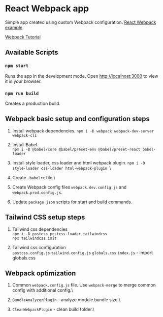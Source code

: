 # React Webpack app

Simple app created using custom Webpack configuration. [React Webpack example](https://www.freecodecamp.org/news/how-to-set-up-deploy-your-react-app-from-scratch-using-webpack-and-babel-a669891033d4/).

[Webpack Tutorial](https://www.youtube.com/watch?v=LyxCWXOq4uQ&list=PLolI8AY2AS9ZHVcFVrmBHsaPXhz30W00A)

## Available Scripts

### `npm start`

Runs the app in the development mode. Open [http://localhost:3000](http://localhost:3000) to view it in your browser.

### `npm run build`

Creates a production build.

## Webpack basic setup and configuration steps

1. Install webpack dependencies.
   `npm i -D webpack webpack-dev-server webpack-cli`

2. Install Babel.\
   `npm i -D @babel/core @babel/preset-env @babel/preset-react babel-loader`

3. Install style loader, css loader and html webpack plugin.
   `npm i -D style-loader css-loader html-webpack-plugin `\

4. Create `.babelrc` file.\

5. Create Webpack config files `webpack.dev.config.js` and `webpack.prod.config.js`.

6. Update `package.json` scripts for start and build commands.

## Tailwind CSS setup steps

1. Tailwind css dependencies\
   `npm i -D postcss postcss-loader tailwindcss`\
   `npx tailwindcss init`

2. Tailwind css configuration\
   `postcss.config.js`
   `tailwind.config.js`
   `globals.css`
   `index.js` - import globals.css

## Webpack optimization

1. Common `webpack.config.js` file. Use `webpack-merge` to merge common config with additional config.\

2. `BundleAnalyzerPlugin` - analyze module bundle size.\

3. `CleanWebpackPlugin` - clean build folder.\
